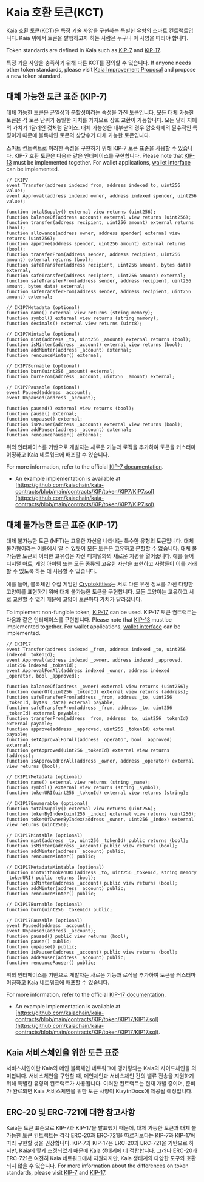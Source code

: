 # Kaia 호환 토큰(KCT)

Kaia 호환 토큰(KCT)은 특정 기술 사양을 구현하는 특별한 유형의 스마트 컨트랙트입니다. Kaia 위에서 토큰을 발행하고자 하는 사람은 누구나 이 사양을 따라야 합니다.

Token standards are defined in Kaia such as [KIP-7](https://kips.kaia.io/KIPs/kip-7) and [KIP-17](https://kips.kaia.io/KIPs/kip-17).

특정 기술 사양을 충족하기 위해 다른 KCT를 정의할 수 있습니다. If anyone needs other token standards, please visit [Kaia Improvement Proposal](https://github.com/kaiachain/KIPs) and propose a new token standard.

## 대체 가능한 토큰 표준 (KIP-7) <a id="fungible-token-standard-kip-7"></a>

대체 가능한 토큰은 균일성과 분할성이라는 속성을 가진 토큰입니다. 모든 대체 가능한 토큰은 각 토큰 단위가 동일한 가치를 가지므로 상호 교환이 가능합니다. 모든 달러 지폐의 가치가 1달러인 것처럼 말이죠. 대체 가능성은 대부분의 경우 암호화폐의 필수적인 특징이기 때문에 블록체인 토큰의 상당수가 대체 가능한 토큰입니다.

스마트 컨트랙트로 이러한 속성을 구현하기 위해 KIP-7 토큰 표준을 사용할 수 있습니다. KIP-7 호환 토큰은 다음과 같은 인터페이스를 구현합니다. Please note that [KIP-13](https://kips.kaia.io/KIPs/kip-13) must be implemented together. For wallet applications, [wallet interface](https://kips.kaia.io/KIPs/kip-7#wallet-interface) can be implemented.

```solidity
// IKIP7
event Transfer(address indexed from, address indexed to, uint256 value);
event Approval(address indexed owner, address indexed spender, uint256 value);

function totalSupply() external view returns (uint256);
function balanceOf(address account) external view returns (uint256);
function transfer(address recipient, uint256 amount) external returns (bool);
function allowance(address owner, address spender) external view returns (uint256);
function approve(address spender, uint256 amount) external returns (bool);
function transferFrom(address sender, address recipient, uint256 amount) external returns (bool);
function safeTransfer(address recipient, uint256 amount, bytes data) external;
function safeTransfer(address recipient, uint256 amount) external;
function safeTransferFrom(address sender, address recipient, uint256 amount, bytes data) external;
function safeTransferFrom(address sender, address recipient, uint256 amount) external;

// IKIP7Metadata (optional)
function name() external view returns (string memory);
function symbol() external view returns (string memory);
function decimals() external view returns (uint8);

// IKIP7Mintable (optional)
function mint(address _to, uint256 _amount) external returns (bool);
function isMinter(address _account) external view returns (bool);
function addMinter(address _account) external;
function renounceMinter() external;

// IKIP7Burnable (optional)
function burn(uint256 _amount) external;
function burnFrom(address _account, uint256 _amount) external;

// IKIP7Pausable (optional)
event Paused(address _account);
event Unpaused(address _account);

function paused() external view returns (bool);
function pause() external;
function unpause() external;
function isPauser(address _account) external view returns (bool);
function addPauser(address _account) external;
function renouncePauser() external;
```

위의 인터페이스를 기반으로 개발자는 새로운 기능과 로직을 추가하여 토큰을 커스터마이징하고 Kaia 네트워크에 배포할 수 있습니다.

For more information, refer to the official [KIP-7 documentation](https://kips.kaia.io/KIPs/kip-7).

- An example implementation is available at [https://github.com/kaiachain/kaia-contracts/blob/main/contracts/KIP/token/KIP7/KIP7.sol](https://github.com/kaiachain/kaia-contracts/blob/main/contracts/KIP/token/KIP7/KIP7.sol).

## 대체 불가능한 토큰 표준 (KIP-17) <a id="non-fungible-token-standard-kip-17"></a>

대체 불가능한 토큰 (NFT)는 고유한 자산을 나타내는 특수한 유형의 토큰입니다. 대체불가형이라는 이름에서 알 수 있듯이 모든 토큰은 고유하고 분할할 수 없습니다. 대체 불가능한 토큰의 이러한 고유성은 자산 디지털화의 새로운 지평을 열어줍니다. 예를 들어 디지털 아트, 게임 아이템 또는 모든 종류의 고유한 자산을 표현하고 사람들이 이를 거래할 수 있도록 하는 데 사용할 수 있습니다.

예를 들어, 블록체인 수집 게임인 [Cryptokitties](https://www.cryptokitties.co/)는 서로 다른 유전 정보를 가진 다양한 고양이를 표현하기 위해 대체 불가능한 토큰을 구현합니다. 모든 고양이는 고유하고 서로 교환할 수 없기 때문에 고양이 토큰마다 가치가 달라집니다.

To implement non-fungible token, [KIP-17](https://kips.kaia.io/KIPs/kip-17) can be used. KIP-17 토큰 컨트랙트는 다음과 같은 인터페이스를 구현합니다. Please note that [KIP-13](https://kips.kaia.io/KIPs/kip-13) must be implemented together. For wallet applications, [wallet interface](https://kips.kaia.io/KIPs/kip-17#wallet-interface) can be implemented.

```solidity
// IKIP17
event Transfer(address indexed _from, address indexed _to, uint256 indexed _tokenId);
event Approval(address indexed _owner, address indexed _approved, uint256 indexed _tokenId);
event ApprovalForAll(address indexed _owner, address indexed _operator, bool _approved);

function balanceOf(address _owner) external view returns (uint256);
function ownerOf(uint256 _tokenId) external view returns (address);
function safeTransferFrom(address _from, address _to, uint256 _tokenId, bytes _data) external payable;
function safeTransferFrom(address _from, address _to, uint256 _tokenId) external payable;
function transferFrom(address _from, address _to, uint256 _tokenId) external payable;
function approve(address _approved, uint256 _tokenId) external payable;
function setApprovalForAll(address _operator, bool _approved) external;
function getApproved(uint256 _tokenId) external view returns (address);
function isApprovedForAll(address _owner, address _operator) external view returns (bool);

// IKIP17Metadata (optional)
function name() external view returns (string _name);
function symbol() external view returns (string _symbol);
function tokenURI(uint256 _tokenId) external view returns (string);

// IKIP17Enumerable (optional)
function totalSupply() external view returns (uint256);
function tokenByIndex(uint256 _index) external view returns (uint256);
function tokenOfOwnerByIndex(address _owner, uint256 _index) external view returns (uint256);

// IKIP17Mintable (optional)
function mint(address _to, uint256 _tokenId) public returns (bool);
function isMinter(address _account) public view returns (bool);
function addMinter(address _account) public;
function renounceMinter() public;

// IKIP17MetadataMintable (optional)
function mintWithTokenURI(address _to, uint256 _tokenId, string memory _tokenURI) public returns (bool);
function isMinter(address _account) public view returns (bool);
function addMinter(address _account) public;
function renounceMinter() public;

// IKIP17Burnable (optional)
function burn(uint256 _tokenId) public;

// IKIP17Pausable (optional)
event Paused(address _account);
event Unpaused(address _account);
function paused() public view returns (bool);
function pause() public;
function unpause() public;
function isPauser(address _account) public view returns (bool);
function addPauser(address _account) public;
function renouncePauser() public;
```

위의 인터페이스를 기반으로 개발자는 새로운 기능과 로직을 추가하여 토큰을 커스터마이징하고 Kaia 네트워크에 배포할 수 있습니다.

For more information, refer to the official [KIP-17 documentation](https://kips.kaia.io/KIPs/kip-17).

- An example implementation is available at [https://github.com/kaiachain/kaia-contracts/blob/main/contracts/KIP/token/KIP17/KIP17.sol](https://github.com/kaiachain/kaia-contracts/blob/main/contracts/KIP/token/KIP17/KIP17.sol).

## Kaia 서비스체인을 위한 토큰 표준 <a id="token-standards-for-klaytn-service-chain"></a>

서비스체인이란 Kaia의 메인 블록체인 네트워크에 앵커링되는 Kaia의 사이드체인을 의미합니다. 서비스체인을 구현할 때, 메인체인과 서비스체인 간의 밸류 전송을 지원하기 위해 특별한 유형의 컨트랙트가 사용됩니다. 이러한 컨트랙트는 현재 개발 중이며, 준비가 완료되면 Kaia 서비스체인을 위한 토큰 사양이 KlaytnDocs에 제공될 예정입니다.

## ERC-20 및 ERC-721에 대한 참고사항 <a id="notes-on-erc-20-and-erc-721"></a>

Kaia는 토큰 표준으로 KIP-7과 KIP-17을 발표했기 때문에, 대체 가능한 토큰과 대체 불가능한 토큰 컨트랙트는 각각 ERC-20과 ERC-721을 따르기보다는 KIP-7과 KIP-17에 따라 구현할 것을 권장합니다.
KIP-7과 KIP-17은 ERC-20과 ERC-721을 기반으로 하지만, Kaia에 맞게 조정되었기 때문에 Kaia 생태계에 더 적합합니다. 그러나 ERC-20과 ERC-721은 여전히 Kaia 네트워크에서 지원되지만, Kaia 생태계의 다양한 도구와 호환되지 않을 수 있습니다.
For more information about the differences on token standards, please visit [KIP-7](https://kips.kaia.io/KIPs/kip-7#differences-with-erc-20) and [KIP-17](https://kips.kaia.io/KIPs/kip-17#differences-from-erc-721).
